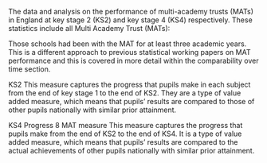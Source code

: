 The data and analysis on the performance of multi-academy trusts (MATs) in England at key stage 2 (KS2) and key stage 4 (KS4) respectively. These statistics include all Multi Academy Trust (MATs):

Those schools had been with the MAT for at least three academic years. This is a different approach to previous statistical working papers on MAT performance and this is covered in more detail within the comparability over time section.

KS2
This measure captures the progress that pupils make in each subject from the end of key stage 1 to the end of KS2. They are a type of value added measure, which means that pupils’ results are compared to those of other pupils nationally with similar prior attainment.

KS4
Progress 8 MAT measure
This measure captures the progress that pupils make from the end of KS2 to the end of KS4. It is a type of value added measure, which means that pupils’ results are compared to the actual achievements of other pupils nationally with similar prior attainment.
